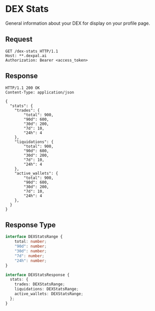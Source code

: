 # DEX Stats

General information about your DEX for display on your profile page.

## Request

```http
GET /dex-stats HTTP/1.1
Host: **.dexpal.ai
Authorization: Bearer <access_token>
```

## Response

```http
HTTP/1.1 200 OK
Content-Type: application/json

{
  "stats": {
    "trades": {
        "total": 900,
        "90d": 600,
        "30d": 200,
        "7d": 10,
        "24h": 4
    },
    "liquidations": {
        "total": 900,
        "90d": 600,
        "30d": 200,
        "7d": 10,
        "24h": 4
    },
    "active_wallets": {
        "total": 900,
        "90d": 600,
        "30d": 200,
        "7d": 10,
        "24h": 4
    },
  }
}
```

## Response Type

```ts
interface DEXStatsRange {
    total: number;
    "90d": number;
    "30d": number;
    "7d": number;
    "24h": number;
}

interface DEXStatsResponse {
  stats: {
    trades: DEXStatsRange;
    liquidations: DEXStatsRange;
    active_wallets: DEXStatsRange;
  };
}
```
